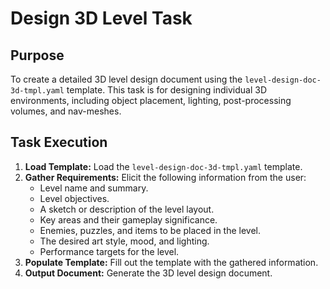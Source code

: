 # Design 3D Level Task

## Purpose

To create a detailed 3D level design document using the `level-design-doc-3d-tmpl.yaml` template. This task is for designing individual 3D environments, including object placement, lighting, post-processing volumes, and nav-meshes.

## Task Execution

1. **Load Template:** Load the `level-design-doc-3d-tmpl.yaml` template.
2. **Gather Requirements:** Elicit the following information from the user:
   - Level name and summary.
   - Level objectives.
   - A sketch or description of the level layout.
   - Key areas and their gameplay significance.
   - Enemies, puzzles, and items to be placed in the level.
   - The desired art style, mood, and lighting.
   - Performance targets for the level.
3. **Populate Template:** Fill out the template with the gathered information.
4. **Output Document:** Generate the 3D level design document.
